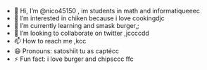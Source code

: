 - 👋 Hi, I’m @nico45150 , im students in math and informatiqueeec
- 👀 I’m interested in chiken because i love cookingdjc
- 🌱 I’m currently learning and smask burger,;
- 💞️ I’m looking to collaborate on twitter ,jccccdd
- 📫 How to reach me ,kcc
- 😄 Pronouns: satoshiit tu as captécc
- ⚡ Fun fact: i love burger and chipsccc
ffc
<!---
nico45150/nico45150 is a ✨ special ✨ repository because its `README.md` (this file) appears on your GitHub profile.
You can click the Preview link to take a look at your changes.
--->
